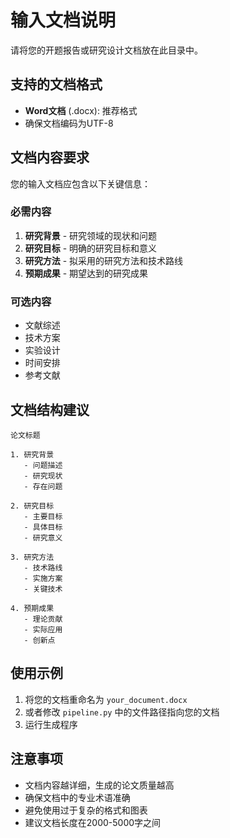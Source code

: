 # 输入文档说明

请将您的开题报告或研究设计文档放在此目录中。

## 支持的文档格式

- **Word文档** (.docx): 推荐格式
- 确保文档编码为UTF-8

## 文档内容要求

您的输入文档应包含以下关键信息：

### 必需内容
1. **研究背景** - 研究领域的现状和问题
2. **研究目标** - 明确的研究目标和意义
3. **研究方法** - 拟采用的研究方法和技术路线
4. **预期成果** - 期望达到的研究成果

### 可选内容
- 文献综述
- 技术方案
- 实验设计
- 时间安排
- 参考文献

## 文档结构建议

```
论文标题

1. 研究背景
   - 问题描述
   - 研究现状
   - 存在问题

2. 研究目标
   - 主要目标
   - 具体目标
   - 研究意义

3. 研究方法
   - 技术路线
   - 实施方案
   - 关键技术

4. 预期成果
   - 理论贡献
   - 实际应用
   - 创新点
```

## 使用示例

1. 将您的文档重命名为 `your_document.docx`
2. 或者修改 `pipeline.py` 中的文件路径指向您的文档
3. 运行生成程序

## 注意事项

- 文档内容越详细，生成的论文质量越高
- 确保文档中的专业术语准确
- 避免使用过于复杂的格式和图表
- 建议文档长度在2000-5000字之间 